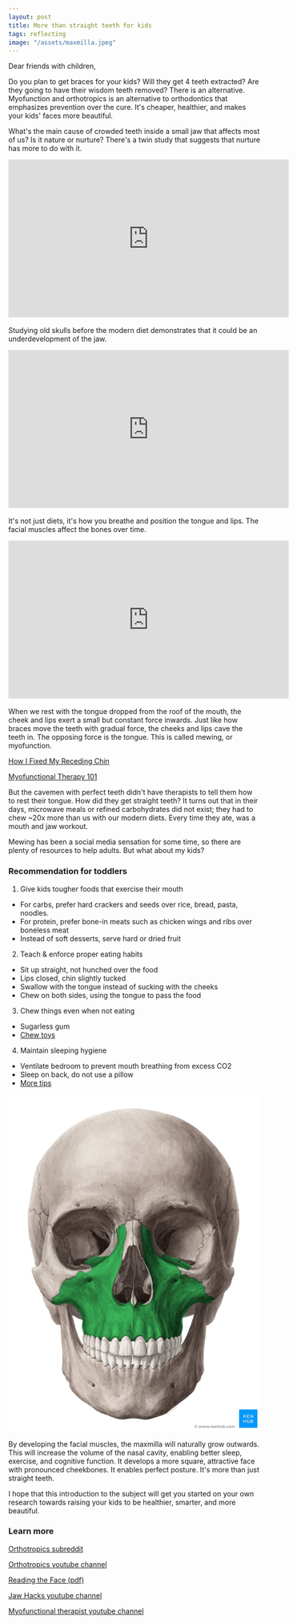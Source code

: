 ```yaml
---
layout: post
title: More than straight teeth for kids
tags: reflecting
image: "/assets/maxmilla.jpeg"
---
```

Dear friends with children,

Do you plan to get braces for your kids? Will they get 4 teeth extracted? Are they going to have their wisdom teeth removed? There is an alternative. Myofunction and orthotropics is an alternative to orthodontics that emphasizes prevention over the cure. It's cheaper, healthier, and makes your kids' faces more beautiful. 

What's the main cause of crowded teeth inside a small jaw that affects most of us? Is it nature or nurture? There's a twin study that suggests that nurture has more to do with it.

<iframe width="560" height="315" src="https://www.youtube.com/embed/gkURkQX7xUY?si=X_tGVeqc1DODfXM5" title="YouTube video player" frameborder="0" allow="accelerometer; autoplay; clipboard-write; encrypted-media; gyroscope; picture-in-picture; web-share" referrerpolicy="strict-origin-when-cross-origin" allowfullscreen></iframe>

Studying old skulls before the modern diet demonstrates that it could be an underdevelopment of the jaw.

<iframe width="560" height="315" src="https://www.youtube.com/embed/li1kO3hg4iE?si=HxBSDOiN8YvFLPXB" title="YouTube video player" frameborder="0" allow="accelerometer; autoplay; clipboard-write; encrypted-media; gyroscope; picture-in-picture; web-share" referrerpolicy="strict-origin-when-cross-origin" allowfullscreen></iframe>

It's not just diets, it's how you breathe and position the tongue and lips. The facial muscles affect the bones over time.

<iframe width="560" height="315" src="https://www.youtube.com/embed/zbzT00Cyq-g?si=Y7g1ZsiueJ1plRdU" title="YouTube video player" frameborder="0" allow="accelerometer; autoplay; clipboard-write; encrypted-media; gyroscope; picture-in-picture; web-share" referrerpolicy="strict-origin-when-cross-origin" allowfullscreen></iframe>

When we rest with the tongue dropped from the roof of the mouth, the cheek and lips exert a small but constant force inwards. Just like how braces move the teeth with gradual force, the cheeks and lips cave the teeth in. The opposing force is the tongue. This is called mewing, or myofunction.

[How I Fixed My Receding Chin](https://www.youtube.com/watch?v=CpTtgdMYcwY)

[Myofunctional Therapy 101](https://youtu.be/QilfUQg5RN0?si=k_S1Y81WhxNE3Faq)

But the cavemen with perfect teeth didn't have therapists to tell them how to rest their tongue. How did they get straight teeth? It turns out that in their days, microwave meals or refined carbohydrates did not exist; they had to chew ~20x more than us with our modern diets. Every time they ate, was a mouth and jaw workout. 

Mewing has been a social media sensation for some time, so there are plenty of resources to help adults. But what about my kids? 

### Recommendation for toddlers

1. Give kids tougher foods that exercise their mouth
  - For carbs, prefer hard crackers and seeds over rice, bread, pasta, noodles.
  - For protein, prefer bone-in meats such as chicken wings and ribs over boneless meat
  - Instead of soft desserts, serve hard or dried fruit
2. Teach & enforce proper eating habits
  - Sit up straight, not hunched over the food
  - Lips closed, chin slightly tucked
  - Swallow with the tongue instead of sucking with the cheeks
  - Chew on both sides, using the tongue to pass the food
3. Chew things even when not eating
  - Sugarless gum
  - [Chew toys](https://www.youtube.com/watch?v=Qr5Lo0wVxnw)
4. Maintain sleeping hygiene
  - Ventilate bedroom to prevent mouth breathing from excess CO2
  - Sleep on back, do not use a pillow
  - [More tips](https://www.radianceomt.ca/peer-reviewed-articles-orofacial-myofunctional-therapy/sleep-hygiene/)

![maxmilla](/assets/maxmilla.jpeg)

By developing the facial muscles, the maxmilla will naturally grow outwards. This will increase the volume of the nasal cavity, enabling better sleep, exercise, and cognitive function. It develops a more square, attractive face with pronounced cheekbones. It enables perfect posture. It's more than just straight teeth.

I hope that this introduction to the subject will get you started on your own research towards raising your kids to be healthier, smarter, and more beautiful.


### Learn more

[Orthotropics subreddit](https://www.reddit.com/r/orthotropics/)

[Orthotropics youtube channel](https://www.youtube.com/@Orthotropics/videos)

[Reading the Face (pdf)](https://johnmeworthotropics.co.uk/the-cause-and-cure-of-malocclusion/orthotropics_download/The%20Cause%20Of%20Malocclusion%20-%20Reading%20The%20Face.pdf)

[Jaw Hacks youtube channel](https://www.youtube.com/@JawHacks)

[Myofunctional therapist youtube channel](https://www.youtube.com/@sarahkh12/videos)